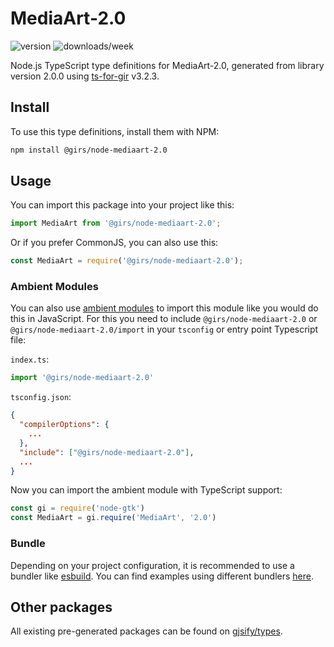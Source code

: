 
# MediaArt-2.0

![version](https://img.shields.io/npm/v/@girs/node-mediaart-2.0)
![downloads/week](https://img.shields.io/npm/dw/@girs/node-mediaart-2.0)


Node.js TypeScript type definitions for MediaArt-2.0, generated from library version 2.0.0 using [ts-for-gir](https://github.com/gjsify/ts-for-gir) v3.2.3.


## Install

To use this type definitions, install them with NPM:
```bash
npm install @girs/node-mediaart-2.0
```

## Usage

You can import this package into your project like this:
```ts
import MediaArt from '@girs/node-mediaart-2.0';
```

Or if you prefer CommonJS, you can also use this:
```ts
const MediaArt = require('@girs/node-mediaart-2.0');
```

### Ambient Modules

You can also use [ambient modules](https://github.com/gjsify/ts-for-gir/tree/main/packages/cli#ambient-modules) to import this module like you would do this in JavaScript.
For this you need to include `@girs/node-mediaart-2.0` or `@girs/node-mediaart-2.0/import` in your `tsconfig` or entry point Typescript file:

`index.ts`:
```ts
import '@girs/node-mediaart-2.0'
```

`tsconfig.json`:
```json
{
  "compilerOptions": {
    ...
  },
  "include": ["@girs/node-mediaart-2.0"],
  ...
}
```

Now you can import the ambient module with TypeScript support: 

```ts
const gi = require('node-gtk')
const MediaArt = gi.require('MediaArt', '2.0')
```


### Bundle

Depending on your project configuration, it is recommended to use a bundler like [esbuild](https://esbuild.github.io/). You can find examples using different bundlers [here](https://github.com/gjsify/ts-for-gir/tree/main/examples).

## Other packages

All existing pre-generated packages can be found on [gjsify/types](https://github.com/gjsify/types).

